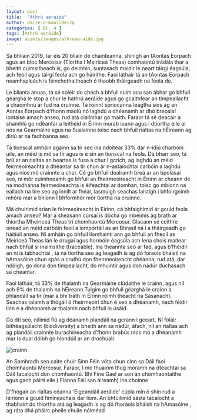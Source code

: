 ```yaml
---
layout: post
title:  "Athrú aeráide"
author: daire-o-maoildeirg
categories: [ Bl. 4 ]
tags: [Athrú aeráide]
image: assets/images/athruaeraide.jpg
--- 
```

Sa bhliain 2019, tar éis 20 bliain de chainteanna, shínigh an tAontas Eorpach agus an bloc Mercosur (Tíortha I Meiriceá Theas) comhaontú trádála thar a bheith cuimsitheach is, go deimhin, suntasach maidir le neart táirgí éagsúla, ach feoil agus táirgí feola ach go háirithe. Faoi láthair tá an tAontas Eorpach neamhspleách is féinchothaitheach ó thaobh tháirgeadh na feola de.

Le blianta anuas, tá sé soléir do chách a bhfuil suim acu san ábhar go bhfuil géarghá le stop a chur le hathrú aeráide agus go gcaithfear an timpeallacht a chaomhnú ar fud na cruinne. Tá roinnt spriocanna leagtha síos ag an Aontas Eorpach d’fhonn maolú nó laghdú a dhéanamh ar dhó breoslaí iontaise amach anseo, rud atá ciallmhar go maith. Faraor tá sé deacair a shamhlú go ndéanfar a leithéid in Éirinn murab ioann agus i dtíortha eile ar nós na Gearmáine agus na Sualainne toisc nach bhfuil rialtas na hÉireann ag díriú ar na fadhbanna seo.

Tá tionscal amháin againn sa tír seo ina ndóitear 33% dár n-ídiú charbóin uile, an méid is mó sa tír agus is é sin an tionscal na feola. Dá bharr seo, tá brú ar an rialtas an beartas is fusa a chur I gcrích, ag laghdú an méid feirmeoireachta a dhéantar sa tír chun ár n-astaíochtaí carbóin a laghdú agus níos mó crainnte a chur. Cé go bhfuil dealramh breá ar an bpolasaí seo, ní mór cuimhneamh go bhfuil an fheirmeoireacht in Éirinn ar cheann de na modhanna feirmeoireachta is éifeachtaí ar domhan, toisc go mbíonn na eallach na tíre seo ag innilt ar fhéar, lasmuigh seachas laistigh i bhfoirgnimh mhóra mar a bhíonn I bhformhór mór tíortha na cruinne.

Má chuirimid srian le feirmeoireacht in Eirinn, cá bhfaighimid ár gcuid feola amach anseo? Mar a sheasann cúrsaí is dócha go mbeimis ag brath ar thíortha Mheiriceá Theas trí chomhaontú Mercosur. Glacann sé ceithre oiread an méid carbóin feoil a iompórtáil as an Bhrasíl ná í a tháirgeadh go háitiúil anseo. Ní amháin go bhfuil líomhaintí ann go bhfuil an fheoil as Meiriceá Theas lán le drugaí agus hormóin éagsúla ach lena chois maítear nach bhfuil sí inaimsithe (traceable). Ina theannta seo ar fad, agus b’fhéidir an ní is tábhachtaí , tá na tíortha seo ag leagadh is ag dó foraois bháistí na hAmasóine chun spás a cruthú don fheirmeoireacht chéanna, rud atá, dar ndóigh, go dona don timpeallacht, do mhuintir agus don nádúr dúchasach sa cheantar.

Faoi láthair, tá 33% de thalamh na Gearmáine clúdaithe le crainn, agus níl ach 9% de thalamh na hÉireann.Tuigim go bhfuil géarghá le crainn a phlandáil sa tír (mar a bhí tráth in Éirinn roimh theacht na Sasanach). Seachas talamh a thógáil ó fheirmeoirí chun é seo a dhéanamh, nach féidir linn é a dhéanamh ar thalamh nach bhfuil in úsáid.

Go dtí seo, nílimid fiú ag déanamh plandáil na gcrann i gceart. Ní foláir bithéagsúlacht (biodiversity) a bheith ann sa nádúr, áfach, níl an rialtas ach ag plandáil crainnte burachíneacha d’fhonn brabús níos mó a dhéanamh mar is dual dóibh go hiondúil ar an drochuair.

![crainn](https://i.imgur.com/Tg5VkIz.jpg)

An Samhradh seo caite chuir Sinn Féin vóta chun cinn sa Dáil faoi chomhaontú Mercosur. Faraor, I mo thuairim thug móramh na dteachtaí sa Dáil tacaíocht don chomhaontú. Bhí Fine Gael ar son an chomhaontaithe agus gach páírtí eile ( Fianna Fáil san áireamh) ina choinne

D’fhógair an rialtas céanna ‘Eigeandáil aeráide’ cúpla mín ó shin rud a léiríonn a gcuid fimíneachais dar liom. An bhfuilimid sásta tacaíocht a thabhairt do thíortha atá ag leagadh is ag dó fhoraois bháistí na hAmasóine , ag ráta dhá pháirc pheile chuile nóiméad

